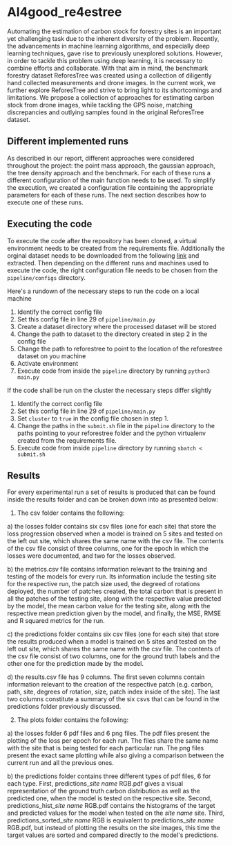 # AI4good_re4estree

Automating the estimation of carbon stock for forestry sites is an important yet challenging task due to the inherent diversity of the problem. Recently, the advancements in machine learning algorithms, and especially deep learning techniques, gave rise to previously unexplored solutions. However, in order to tackle this problem using deep learning, it is necessary to combine efforts and collaborate. With that aim in mind, the benchmark forestry dataset ReforesTree was created using a collection of diligently hand collected measurements and drone images. In the current work, we further explore ReforesTree and strive to bring light to its shortcomings and limitations. We propose a collection of approaches for estimating carbon stock from drone images, while tackling the GPS noise, matching discrepancies and outlying samples found in the original ReforesTree dataset.

## Different implemented runs

As described in our report, different approaches were considered throughout the project: the point mass approach, the gaussian approach, the tree
density approach and the benchmark. For each of these runs a different configuration of the main function needs to be used. To simplify the execution,
we created a configuration file containing the appropriate parameters for each of these runs. The next section describes how to execute one
of these runs.


## Executing the code

To execute the code after the repository has been cloned, a virtual environment needs to be created from the requirements file. Additionally
the orginal dataset needs to be downloaded from the following [link](https://zenodo.org/record/6813783) and extracted. Then depending on 
the different runs and machines used to execute the code, the right configuration file needs to be chosen from the `pipeline/configs` directory.

Here's a rundown of the necessary steps to run the code on a local machine

  1. Identify the correct config file
  2. Set this config file in line 29 of `pipeline/main.py`
  2. Create a dataset directory where the processed dataset will be stored
  3. Change the path to dataset to the directory created in step 2 in the config file
  4. Change the path to reforestree to point to the location of the reforestree dataset on you machine
  5. Activate environment
  6. Execute code from inside the `pipeline` directory by running `python3 main.py`
  
If the code shall be run on the cluster the necessary steps differ slightly

  1. Identify the correct config file
  2. Set this config file in line 29 of `pipeline/main.py`
  2. Set `cluster` to `true` in the config file chosen in step 1.
  3. Change the paths in the `submit.sh` file in the `pipeline` directory to the
      paths pointing to your reforestree folder and the python virtualenv created from 
      the requirements file.
  4. Execute code from inside `pipeline` directory by running `sbatch < submit.sh`
  
## Results

For every experimental run a set of results is produced that can be found inside the results folder and can be broken down into as presented below:

  1. The csv folder contains the following:
    
   a) the losses folder contains six csv files (one for each site) that store the loss progression observed when a model is trained on 5 sites and tested on the left out site, which shares the same name with the csv file. The contents of the csv file consist of three columns, one for the epoch in which the losses were documented, and two for the losses observed. 
    
   b) the metrics.csv file contains information relevant to the training and testing of the models for every run. Its information include the testing site for the respective run, the patch size used, the degreed of rotations deployed, the number of patches created, the total carbon that is present in all the patches of the testing site, along with the respective value predicted by the model, the mean carbon value for the testing site, along with the respective mean prediction given by the model, and finally, the MSE, RMSE and R squared metrics for the run.
    
   c) the predictions folder contains six csv files (one for each site) that store the results produced when a model is trained on 5 sites and tested on the left out site, which shares the same name with the csv file. The contents of the csv file consist of two columns, one for the ground truth labels and the other one for the prediction made by the model.
    
   d) the results.csv file has 9 columns. The first seven columns contain information relevant to the creation of the respective patch (e.g. carbon, path, site, degrees of rotation, size, patch index inside of the site). The last two columns constitute a summary of the six csvs that can be found in the predictions folder previously discussed.
    
  2. The plots folder contains the following:
    
   a) the losses folder 6 pdf files and 6 png files. The pdf files present the plotting of the loss per epoch for each run. The files share the same name with the site that is being tested for each particular run. The png files present the exact same plotting while also giving a comparison between the current run and all the previous ones.
    
   b) the predictions folder contains three different types of pdf files, 6 for each type. First, predictions_*site name* RGB.pdf gives a visual representation of the ground truth carbon distribution as well as the predicted one, when the model is tested on the respective site. Second, predictions_hist_*site name* RGB.pdf contains the histograms of the target and predicted values for the model when tested on the *site name* site. Third, predictions_sorted_*site name* RGB is equivalent to predictions_*site name* RGB.pdf, but instead of plotting the results on the site images, this time the target values are sorted and compared directly to the model's predictions.
